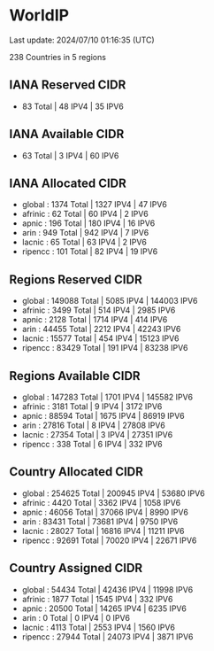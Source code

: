 # WorldIP

Last update: 2024/07/10 01:16:35 (UTC)

238 Countries in 5 regions

## IANA Reserved CIDR

- 83 Total | 48 IPV4 | 35 IPV6

## IANA Available CIDR

- 63 Total | 3 IPV4 | 60 IPV6

## IANA Allocated CIDR

- global : 1374 Total | 1327 IPV4 | 47 IPV6
- afrinic : 62 Total | 60 IPV4 | 2 IPV6
- apnic : 196 Total | 180 IPV4 | 16 IPV6
- arin : 949 Total | 942 IPV4 | 7 IPV6
- lacnic : 65 Total | 63 IPV4 | 2 IPV6
- ripencc : 101 Total | 82 IPV4 | 19 IPV6

## Regions Reserved CIDR

- global : 149088 Total | 5085 IPV4 | 144003 IPV6
- afrinic : 3499 Total | 514 IPV4 | 2985 IPV6
- apnic : 2128 Total | 1714 IPV4 | 414 IPV6
- arin : 44455 Total | 2212 IPV4 | 42243 IPV6
- lacnic : 15577 Total | 454 IPV4 | 15123 IPV6
- ripencc : 83429 Total | 191 IPV4 | 83238 IPV6

## Regions Available CIDR

- global : 147283 Total | 1701 IPV4 | 145582 IPV6
- afrinic : 3181 Total | 9 IPV4 | 3172 IPV6
- apnic : 88594 Total | 1675 IPV4 | 86919 IPV6
- arin : 27816 Total | 8 IPV4 | 27808 IPV6
- lacnic : 27354 Total | 3 IPV4 | 27351 IPV6
- ripencc : 338 Total | 6 IPV4 | 332 IPV6

## Country Allocated CIDR

- global : 254625 Total | 200945 IPV4 | 53680 IPV6
- afrinic : 4420 Total | 3362 IPV4 | 1058 IPV6
- apnic : 46056 Total | 37066 IPV4 | 8990 IPV6
- arin : 83431 Total | 73681 IPV4 | 9750 IPV6
- lacnic : 28027 Total | 16816 IPV4 | 11211 IPV6
- ripencc : 92691 Total | 70020 IPV4 | 22671 IPV6

## Country Assigned CIDR

- global : 54434 Total | 42436 IPV4 | 11998 IPV6
- afrinic : 1877 Total | 1545 IPV4 | 332 IPV6
- apnic : 20500 Total | 14265 IPV4 | 6235 IPV6
- arin : 0 Total | 0 IPV4 | 0 IPV6
- lacnic : 4113 Total | 2553 IPV4 | 1560 IPV6
- ripencc : 27944 Total | 24073 IPV4 | 3871 IPV6
